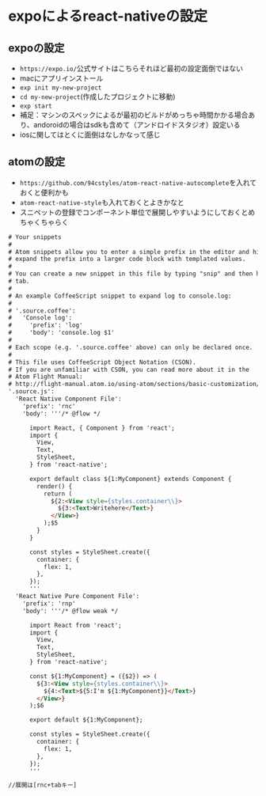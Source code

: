 # expoによるreact-nativeの設定

## expoの設定
- `https://expo.io/`公式サイトはこちらそれほど最初の設定面倒ではない
- macにアプリインストール
- `exp init my-new-project`
- `cd my-new-project`(作成したプロジェクトに移動)
- `exp start`
- 補足：マシンのスペックによるが最初のビルドがめっちゃ時間かかる場合あり、andoroidの場合はsdkも含めて（アンドロイドスタジオ）設定いる
- iosに関してはとくに面倒はなしかなって感じ

## atomの設定
- `https://github.com/94cstyles/atom-react-native-autocomplete`を入れておくと便利かも
- `atom-react-native-style`も入れておくとよきかなと
- スニペットの登録でコンポーネント単位で展開しやすいようにしておくとめちゃくちゃらく
```html
# Your snippets
#
# Atom snippets allow you to enter a simple prefix in the editor and hit tab to
# expand the prefix into a larger code block with templated values.
#
# You can create a new snippet in this file by typing "snip" and then hitting
# tab.
#
# An example CoffeeScript snippet to expand log to console.log:
#
# '.source.coffee':
#   'Console log':
#     'prefix': 'log'
#     'body': 'console.log $1'
#
# Each scope (e.g. '.source.coffee' above) can only be declared once.
#
# This file uses CoffeeScript Object Notation (CSON).
# If you are unfamiliar with CSON, you can read more about it in the
# Atom Flight Manual:
# http://flight-manual.atom.io/using-atom/sections/basic-customization/#_cson
'.source.js':
  'React Native Component File':
    'prefix': 'rnc'
    'body': '''/* @flow */

      import React, { Component } from 'react';
      import {
        View,
        Text,
        StyleSheet,
      } from 'react-native';

      export default class ${1:MyComponent} extends Component {
        render() {
          return (
            ${2:<View style={styles.container\\}>
              ${3:<Text>Writehere</Text>}
            </View>}
          );$5
        }
      }

      const styles = StyleSheet.create({
        container: {
          flex: 1,
        },
      });
      '''
  'React Native Pure Component File':
    'prefix': 'rnp'
    'body': '''/* @flow weak */

      import React from 'react';
      import {
        View,
        Text,
        StyleSheet,
      } from 'react-native';

      const ${1:MyComponent} = ({$2}) => (
        ${3:<View style={styles.container\\}>
          ${4:<Text>${5:I'm ${1:MyComponent}}</Text>}
        </View>}
      );$6

      export default ${1:MyComponent};

      const styles = StyleSheet.create({
        container: {
          flex: 1,
        },
      });
      '''

//展開は[rnc+tabキー]
```
